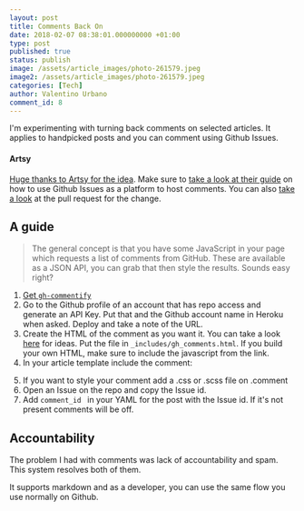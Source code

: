 ```yaml
---
layout: post
title: Comments Back On
date: 2018-02-07 08:38:01.000000000 +01:00
type: post
published: true
status: publish
image: /assets/article_images/photo-261579.jpeg
image2: /assets/article_images/photo-261579.jpeg
categories: [Tech]
author: Valentino Urbano
comment_id: 8
---
```


I'm experimenting with turning back comments on selected articles. It applies to handpicked posts and you can comment using Github Issues.

#### Artsy

[Huge thanks to Artsy for the idea][0]. Make sure to [take a look at their guide][1] on how to use Github Issues as a platform to host comments. You can also [take a look][3] at the pull request for the change.

## A guide

>The general concept is that you have some JavaScript in your page which requests a list of comments from GitHub. These are available as a JSON API, you can grab that then style the results. Sounds easy right?

1. [Get `gh-commentify`][2]
2. Go to the Github profile of an account that has repo access and generate an API Key. Put that and the Github account name in Heroku when asked. Deploy and take a note of the URL.
3. Create the HTML of the comment as you want it. You can take a look [here][4] for ideas. Put the file in `_includes/gh_comments.html`. If you build your own HTML, make sure to include the javascript from the link.
4. In your article template include the comment:

<script async src="https://gist.github.com/valeIT/6c7269153bb723fc36f0dc595d27fead.js"></script>

5. If you want to style your comment add a .css or .scss file on .comment
6. Open an Issue on the repo and copy the Issue id.
7. Add `comment_id ` in your YAML for the post with the Issue id. If it's not present comments will be off.

## Accountability

The problem I had with comments was lack of accountability and spam. This system resolves both of them.

It supports markdown and as a developer, you can use the same flow you use normally on Github.

[0]: https://github.com/artsy/artsy.github.io
[1]: http://artsy.github.io/blog/2017/07/15/Comments-are-on/
[2]: https://heroku.com/deploy?template=https://github.com/orta/gh-commentify
[3]: https://github.com/artsy/artsy.github.io/commit/32efa49c24f55d4e603e056fc1eefc43e6e06ead
[4]: https://github.com/artsy/artsy.github.io/blob/32efa49c24f55d4e603e056fc1eefc43e6e06ead/_includes/gh_comments.html